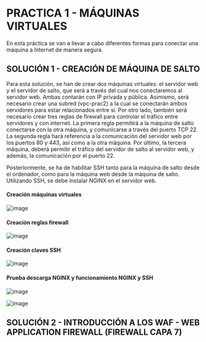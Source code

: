 # PRACTICA 1 - MÁQUINAS VIRTUALES 

En esta práctica se van a llevar a cabo diferentes formas para conectar una máquina a Internet de manera segura. 

## SOLUCIÓN 1 - CREACIÓN DE MÁQUINA DE SALTO 

Para esta solución, se han de crear dos máquinas virtuales: el servidor web y el servidor de salto, que será a través del cual nos conectaremos al servidor web. Ambas contarán con IP privada y pública. Asimismo, será necesario crear una subred (vpc-prac2) a la cual se conectarán ambos servidores para estar relacionados entre sí. Por otro lado, también será necesario crear tres reglas de firewall para controlar el tráfico entre servidores y con internet. La primera regla permitirá a la máquina de salto conectarse con la otra máquina, y comunicarse a través del puerto TCP 22. La segunda regla hará referencia a la comunicación del servidor web por los puertos 80 y 443, así como a la otra máquina. Por último, la tercera máquina, deberá permitir el tráfico del servidor de salto al servidor web, y además, la comunicación por el puerto 22. 

Posteriormente, se ha de habilitar SSH tanto para la máquina de salto desde el ordenador, como para la máquina web desde la máquina de salto. Utilizando SSH, se debe instalar NGINX en el servidor web. 

#### Creación máquinas virtuales

![image](https://github.com/evamanriquesz/practicasasr/assets/91720934/06ec0c7f-b047-4944-9fbe-bcd283fad344)

#### Creación reglas firewall 

![image](https://github.com/evamanriquesz/practicasasr/assets/91720934/42e826c1-3a7e-42ae-9fb5-d18a45512fc7)

#### Creación claves SSH

 ![image](https://github.com/evamanriquesz/practicasasr/assets/91720934/dff71ce0-a285-46b7-8fa8-469420cfa2ea)

#### Prueba descarga NGINX y funcionamiento NGINX y SSH

![image](https://github.com/evamanriquesz/practicasasr/assets/91720934/eced59f5-fd52-4afa-ac53-a3137de3798e)

![image](https://github.com/evamanriquesz/practicasasr/assets/91720934/c6ed2656-6571-4101-94c7-bd6ed9deacbe)

## SOLUCIÓN 2 - INTRODUCCIÓN A LOS WAF - WEB APPLICATION FIREWALL (FIREWALL CAPA 7) 



